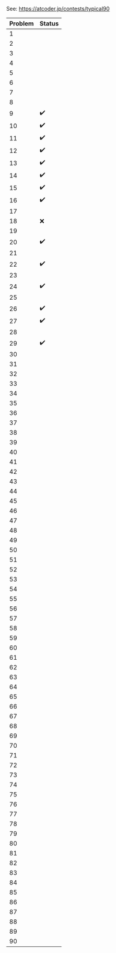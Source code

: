 See: https://atcoder.jp/contests/typical90 

|  Problem  |  Status  |
| ---- | ---- |
| 1 |  |
| 2 |  |
| 3 |  |
| 4 |  |
| 5 |  |
| 6 |  |
| 7 |  |
| 8 |  |
| 9 | :heavy_check_mark: |
| 10 | :heavy_check_mark: |
| 11 | :heavy_check_mark: |
| 12 | :heavy_check_mark: |
| 13 | :heavy_check_mark: |
| 14 | :heavy_check_mark: |
| 15 | :heavy_check_mark: |
| 16 | :heavy_check_mark: |
| 17 |  |
| 18 | :x: |
| 19 |  |
| 20 | :heavy_check_mark: |
| 21 |  |
| 22 | :heavy_check_mark: |
| 23 |  |
| 24 | :heavy_check_mark: |
| 25 |  |
| 26 | :heavy_check_mark: |
| 27 | :heavy_check_mark: |
| 28 |  |
| 29 | :heavy_check_mark: |
| 30 |  |
| 31 |  |
| 32 |  |
| 33 |  |
| 34 |  |
| 35 |  |
| 36 |  |
| 37 |  |
| 38 |  |
| 39 |  |
| 40 |  |
| 41 |  |
| 42 |  |
| 43 |  |
| 44 |  |
| 45 |  |
| 46 |  |
| 47 |  |
| 48 |  |
| 49 |  |
| 50 |  |
| 51 |  |
| 52 |  |
| 53 |  |
| 54 |  |
| 55 |  |
| 56 |  |
| 57 |  |
| 58 |  |
| 59 |  |
| 60 |  |
| 61 |  |
| 62 |  |
| 63 |  |
| 64 |  |
| 65 |  |
| 66 |  |
| 67 |  |
| 68 |  |
| 69 |  |
| 70 |  |
| 71 |  |
| 72 |  |
| 73 |  |
| 74 |  |
| 75 |  |
| 76 |  |
| 77 |  |
| 78 |  |
| 79 |  |
| 80 |  |
| 81 |  |
| 82 |  |
| 83 |  |
| 84 |  |
| 85 |  |
| 86 |  |
| 87 |  |
| 88 |  |
| 89 |  |
| 90 |  |
